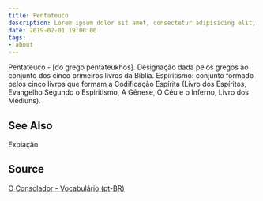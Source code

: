 ```yaml
---
title: Pentateuco
description: Lorem ipsum dolor sit amet, consectetur adipisicing elit, sed do eiusmod tempor incididunt ut labore et dolore magna aliqua.  TODO
date: 2019-02-01 19:00:00
tags:
- about
---
```


Pentateuco - [do grego pentáteukhos]. Designação dada pelos gregos ao conjunto dos cinco primeiros livros da Bíblia. Espiritismo: conjunto formado pelos cinco livros que formam a Codificação Espírita (Livro dos Espíritos, Evangelho Segundo o Espiritismo, A Gênese, O Céu e o Inferno, Livro dos Médiuns). 

## See Also
Expiação

## Source
[O Consolador - Vocabulário (pt-BR)](http://www.oconsolador.com.br/linkfixo/vocabulario/principal.html)
